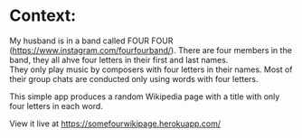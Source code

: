 
# Context:
My husband is in a band called FOUR FOUR (https://www.instagram.com/fourfourband/).
There are four members in the band, they all ahve four letters in their first and last names. \
They only play music by composers with four letters in their names.
Most of their group chats are conducted only using words with four letters.

This simple app produces a random Wikipedia page with a title with only four letters in each word.

View it live at https://somefourwikipage.herokuapp.com/
